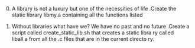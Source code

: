 0. A library is not a luxury but one of the necessities of life 
	.Create the static library libmy.a containing all the functions listed

1. Without libraries what have we? We have no past and no future
	.Create a script called create_static_lib.sh that creates a static libra	ry called liball.a from all the .c files that are in the current directo	ry.
